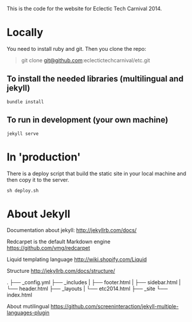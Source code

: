 This is the code for the website for Eclectic Tech Carnival 2014.

# Locally

You need to install ruby and git. Then you clone the repo:

> git clone git@github.com:eclectictechcarnival/etc.git

## To install the needed libraries (multilingual and jekyll)

`bundle install`

## To run in development (your own machine)

`jekyll serve`


# In 'production'

There is a deploy script that build the static site in your local machine and then copy it to the server. 

`sh deploy.sh`

# About Jekyll

Documentation about jekyll: http://jekyllrb.com/docs/

Redcarpet is the default Markdown engine https://github.com/vmg/redcarpet

Liquid templating language  http://wiki.shopify.com/Liquid

Structure http://jekyllrb.com/docs/structure/

.
├── _config.yml
├── _includes
|   ├── footer.html
|   ├── sidebar.html
|   └── header.html
├── _layouts
|   └── etc2014.html
├── _site
└── index.html


About mutilingual   https://github.com/screeninteraction/jekyll-multiple-languages-plugin
